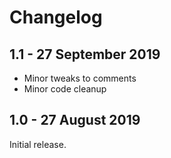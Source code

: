 # Changelog

## 1.1 - 27 September 2019

- Minor tweaks to comments
- Minor code cleanup

## 1.0 - 27 August 2019

Initial release.
